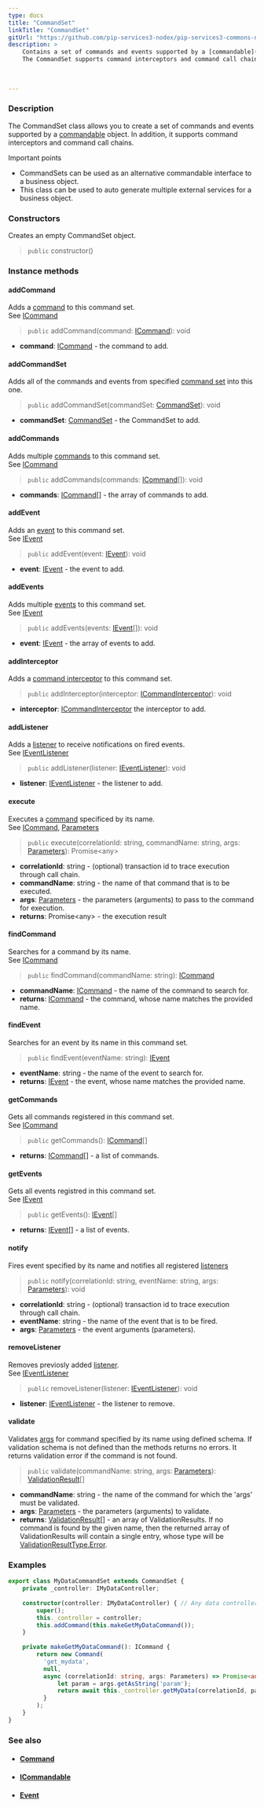 ```yaml
---
type: docs
title: "CommandSet"
linkTitle: "CommandSet"
gitUrl: "https://github.com/pip-services3-nodex/pip-services3-commons-nodex"
description: > 
    Contains a set of commands and events supported by a [commandable](../icommandable) object.
    The CommandSet supports command interceptors and command call chains.
    
 
    
---
```


### Description

The CommandSet class allows you to create a set of commands and events supported by a [commandable](../icommandable) object. In addition, it supports command interceptors and command call chains.

Important points

- CommandSets can be used as an alternative commandable interface to a business object.
- This class can be used to auto generate multiple external services for a business object.

### Constructors

Creates an empty CommandSet object.

> `public` constructor()

### Instance methods

#### addCommand
Adds a [command](../icommand) to this command set.  
See [ICommand](../icommand)

> `public` addCommand(command: [ICommand](../icommand)): void

- **command**: [ICommand](../icommand) - the command to add.

#### addCommandSet
Adds all of the commands and events from specified [command set](../command_set)
into this one. 

> `public` addCommandSet(commandSet: [CommandSet](../command_set)): void

- **commandSet**: [CommandSet](../command_set) - the CommandSet to add.

#### addCommands
Adds multiple [commands](../icommand) to this command set.  
See [ICommand](../icommand)

> `public` addCommands(commands: [ICommand](../icommand)[]): void

- **commands**: [ICommand](../icommand)[] - the array of commands to add.


#### addEvent
Adds an [event](../ievent) to this command set.  
See [IEvent](../ievent)

> `public` addEvent(event: [IEvent](../ievent)): void 

- **event**: [IEvent](../ievent) - the event to add.

#### addEvents
Adds multiple [events](../ievent) to this command set.  
See [IEvent](../ievent)

> `public` addEvents(events: [IEvent](../ievent)[]): void

- **event**: [IEvent](../ievent) - the array of events to add.

#### addInterceptor
Adds a [command interceptor](../icommand_interceptor) to this command set.

> `public` addInterceptor(interceptor: [ICommandInterceptor](../icommand_interceptor)): void

- **interceptor**: [ICommandInterceptor](../icommand_interceptor) the interceptor to add.

#### addListener
Adds a [listener](../ievent_listener) to receive notifications on fired events.  
See [IEventListener](../ievent_listener)

> `public` addListener(listener: [IEventListener](../ievent_listener)): void

- **listener**: [IEventListener](../ievent_listener) - the listener to add.

#### execute
Executes a [command](../icommand) specificed by its name.  
See [ICommand](../icommand), [Parameters](../../run/parameters)

> `public` execute(correlationId: string, commandName: string, args: [Parameters](../../run/parameters)): Promise\<any\>

- **correlationId**: string - (optional) transaction id to trace execution through call chain.
- **commandName**: string - the name of that command that is to be executed.
- **args**: [Parameters](../../run/parameters) - the parameters (arguments) to pass to the command for execution.
- **returns**: Promise\<any\> - the execution result

#### findCommand
Searches for a command by its name.  
See [ICommand](../icommand)

> `public` findCommand(commandName: string): [ICommand](../icommand)

- **commandName**: [ICommand](../icommand) - the name of the command to search for.
- **returns**: [ICommand](../icommand) - the command, whose name matches the provided name.

#### findEvent
Searches for an event by its name in this command set.

> `public` findEvent(eventName: string): [IEvent](../ievent)

- **eventName**: string - the name of the event to search for.
- **returns**: [IEvent](../ievent) - the event, whose name matches the provided name.

#### getCommands
Gets all commands registered in this command set.  
See [ICommand](../icommand)

> `public` getCommands(): [ICommand](../icommand)[]

- **returns**: [ICommand](../icommand)[] - a list of commands.

#### getEvents
Gets all events registred in this command set.  
See [IEvent](../ievent)

> `public` getEvents(): [IEvent](../ievent)[]

- **returns**: [IEvent](../ievent)[] - a list of events.

#### notify
Fires event specified by its name and notifies all registered
[listeners](../ievent_listener)

> `public` notify(correlationId: string, eventName: string, args: [Parameters](../../run/parameters)): void

- **correlationId**: string - (optional) transaction id to trace execution through call chain.
- **eventName**: string - the name of the event that is to be fired.
- **args**: [Parameters](../../run/parameters) - the event arguments (parameters).

#### removeListener
Removes previosly added [listener](../ievent_listener).  
See [IEventListener](../ievent_listener)

> `public` removeListener(listener: [IEventListener](../ievent_listener)): void


- **listener**: [IEventListener](../ievent_listener) - the listener to remove.

#### validate
Validates [args](../../run/parameters) for command specified by its name using defined schema.
If validation schema is not defined than the methods returns no errors.
It returns validation error if the command is not found.


> `public` validate(commandName: string, args: [Parameters](../../run/parameters)): [ValidationResult](../../validate/validation_result)[]

- **commandName**: string - the name of the command for which the 'args' must be validated.
- **args**: [Parameters](../../run/parameters) - the parameters (arguments) to validate.
- **returns**: [ValidationResult](../../validate/validation_result)[] - an array of ValidationResults. If no command is found by the given name, then the returned array of ValidationResults will contain a single entry, whose type will be [ValidationResultType.Error](../../validate/validation_result_type).

### Examples

```typescript
export class MyDataCommandSet extends CommandSet {
    private _controller: IMyDataController;
 
    constructor(controller: IMyDataController) { // Any data controller interface
        super();
        this._controller = controller;
        this.addCommand(this.makeGetMyDataCommand());
    }   
 
    private makeGetMyDataCommand(): ICommand {
        return new Command(
          'get_mydata',
          null,
          async (correlationId: string, args: Parameters) => Promise<any> {
              let param = args.getAsString('param');
              return await this._controller.getMyData(correlationId, param);
          }
        );
    }
}

```

### See also
- #### [Command](../command)
- #### [ICommandable](../icommandable)
- #### [Event](../event)
